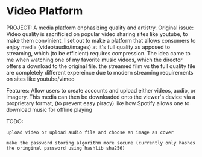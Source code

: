 # Video Platform
PROJECT: A media platform enphasizing quality and artistry.
Original issue: 
Video quality is sacrificied on popular video sharing sites like youtube, to make them convinient. I set out to make a platform that allows consumers to enjoy media (video/audio/images) at it's full quality as apposed to streaming, which (to be efficient) requires compression. 
The idea came to me when watching one of my favorite music videos, which the director offers a download to the original file. the streamed film vs the full quality file are completely different expereince due to modern streaming requirements on sites like youtube/vimeo


Features: 
 Allow users to create accounts and upload either videos, audio, or imagery. This media can then be downloaded onto the viewer's device via a proprietary format, (to prevent easy piracy) like how Spotify allows one to download music for offline playing 
         
 TODO:

    upload video or upload audio file and choose an image as cover
    
    make the password storing algorithm more secure (currently only hashes the oringinal password using hashlib sha256)


